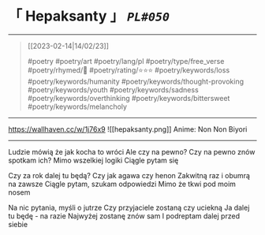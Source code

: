 # &#12300; Hepaksanty &#12301; *`PL#050`*

---

> [[2023-02-14|14/02/23]]
> 
> #poetry 
> #poetry/art 
> #poetry/lang/pl 
> #poetry/type/free_verse 
> #poetry/rhymed/🔴 
> #poetry/rating/⭐⭐⭐ 
> #poetry/keywords/loss #poetry/keywords/humanity #poetry/keywords/thought-provoking #poetry/keywords/youth #poetry/keywords/sadness #poetry/keywords/overthinking #poetry/keywords/bittersweet #poetry/keywords/melancholy 

---

https://wallhaven.cc/w/1j76x9
![[hepaksanty.png]]
Anime: Non Non Biyori

---

Ludzie mówią że jak kocha to wróci
Ale czy na pewno?
Czy na pewno znów spotkam ich?
Mimo wszelkiej logiki
Ciągle pytam się

Czy za rok dalej tu będą?
Czy jak agawa czy henon
Zakwitną raz i obumrą na zawsze
Ciągle pytam, szukam odpowiedzi
Mimo że tkwi pod moim nosem

Na nic pytania, myśli o jutrze
Czy przyjaciele zostaną czy uciekną
Ja dalej tu będę - na razie
Najwyżej zostanę znów sam
I podreptam dalej przed siebie
